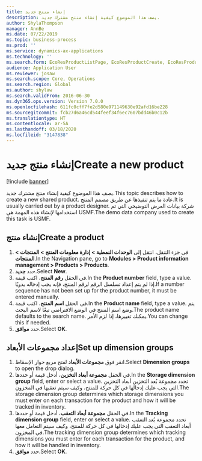 ```yaml
---
title: إنشاء منتج جديد
description: يصف هذا الموضوع كيفية إنشاء منتج مشترك جديد.
author: ShylaThompson
manager: AnnBe
ms.date: 07/22/2019
ms.topic: business-process
ms.prod: ''
ms.service: dynamics-ax-applications
ms.technology: ''
ms.search.form: EcoResProductListPage, EcoResProductCreate, EcoResProductDetails, EcoResProductInventoryDimensionGroups
audience: Application User
ms.reviewer: josaw
ms.search.scope: Core, Operations
ms.search.region: Global
ms.author: shylaw
ms.search.validFrom: 2016-06-30
ms.dyn365.ops.version: Version 7.0.0
ms.openlocfilehash: 611fc0cff7fe2d580e971149630e92afd16be228
ms.sourcegitcommit: fcb27d6a46cd544feef34f6ec7607bdd46b0c12b
ms.translationtype: HT
ms.contentlocale: ar-SA
ms.lasthandoff: 03/18/2020
ms.locfileid: "3147838"
---
```

# <a name="create-a-new-product"></a><span data-ttu-id="2f918-103">إنشاء منتج جديد</span><span class="sxs-lookup"><span data-stu-id="2f918-103">Create a new product</span></span>

[!include [banner](../../includes/banner.md)]

<span data-ttu-id="2f918-104">يصف هذا الموضوع كيفية إنشاء منتج مشترك جديد.</span><span class="sxs-lookup"><span data-stu-id="2f918-104">This topic describes how to create a new shared product.</span></span> <span data-ttu-id="2f918-105">عادة ما يتم تنفيذها عن طريق مصمم المنتج.</span><span class="sxs-lookup"><span data-stu-id="2f918-105">It is usually carried out by a product designer.</span></span> <span data-ttu-id="2f918-106">شركة بيانات العرض التوضيحي التي تم استخدامها لإنشاء هذه المهمة هي USMF.‬</span><span class="sxs-lookup"><span data-stu-id="2f918-106">The demo data company used to create this task is USMF.</span></span>


## <a name="create-a-product"></a><span data-ttu-id="2f918-107">إنشاء منتج</span><span class="sxs-lookup"><span data-stu-id="2f918-107">Create a product</span></span>
1. <span data-ttu-id="2f918-108">‏‫في جزء التنقل، انتقل إلى **الوحدات النمطية > إدارة معلومات المنتج > المنتجات > المنتجات‬‏‎**.</span><span class="sxs-lookup"><span data-stu-id="2f918-108">In the Navigation pane, go to **Modules > Product information management > Products > Products**.</span></span>
2. <span data-ttu-id="2f918-109">حدد **جديد**.</span><span class="sxs-lookup"><span data-stu-id="2f918-109">Select **New**.</span></span>
3. <span data-ttu-id="2f918-110">في الحقل **رقم المنتج**، اكتب قيمة.</span><span class="sxs-lookup"><span data-stu-id="2f918-110">In the **Product number** field, type a value.</span></span> <span data-ttu-id="2f918-111">إذا لم يتم إعداد تسلسل الرقم لرقم المنتج، فإنه يجب إدخاله يدويًا.</span><span class="sxs-lookup"><span data-stu-id="2f918-111">If a number sequence has not been set up for the product number, it must be entered manually.</span></span>  
4. <span data-ttu-id="2f918-112">في الحقل **اسم المنتج**، اكتب قيمة.</span><span class="sxs-lookup"><span data-stu-id="2f918-112">In the **Product name** field, type a value.</span></span> <span data-ttu-id="2f918-113">يتم وضع اسم المنتج في الوضع الافتراضي تبعًا لاسم البحث.</span><span class="sxs-lookup"><span data-stu-id="2f918-113">The product name defaults to the search name.</span></span> <span data-ttu-id="2f918-114">يمكنك تغييرها، إذا لزم الأمر.</span><span class="sxs-lookup"><span data-stu-id="2f918-114">You can change this if needed.</span></span>  
5. <span data-ttu-id="2f918-115">حدد **موافق**.</span><span class="sxs-lookup"><span data-stu-id="2f918-115">Select **OK**.</span></span>

## <a name="set-up-dimension-groups"></a><span data-ttu-id="2f918-116">إعداد مجموعات الأبعاد</span><span class="sxs-lookup"><span data-stu-id="2f918-116">Set up dimension groups</span></span>
1. <span data-ttu-id="2f918-117">انقر فوق **مجموعات الأبعاد** لفتح مربع حوار الإسقاط‬.</span><span class="sxs-lookup"><span data-stu-id="2f918-117">Select **Dimension groups** to open the drop dialog.</span></span>
2. <span data-ttu-id="2f918-118">في الحقل **مجموعة أبعاد التخزين**، أدخل قيمة أو حددها.</span><span class="sxs-lookup"><span data-stu-id="2f918-118">In the **Storage dimension group** field, enter or select a value.</span></span> <span data-ttu-id="2f918-119">تحدد مجموعة بُعد التخزين أبعاد التخزين التي يجب عليك إدخالها في كل حركة للمنتج، وكيف سيتم تعقبها في المخزون.</span><span class="sxs-lookup"><span data-stu-id="2f918-119">The storage dimension group determines which storage dimensions you must enter on each transaction for the product and how it will be tracked in inventory.</span></span>  
3. <span data-ttu-id="2f918-120">في الحقل **مجموعة أبعاد التعقب**، أدخل قيمة أو حددها.</span><span class="sxs-lookup"><span data-stu-id="2f918-120">In the **Tracking dimension group** field, enter or select a value.</span></span> <span data-ttu-id="2f918-121">تحدد مجموعة بُعد التعقب أبعاد التعقب التي يجب عليك إدخالها في كل حركة للمنتج، وكيف سيتم التعامل معها في المخزون.</span><span class="sxs-lookup"><span data-stu-id="2f918-121">The tracking dimension group determines which tracking dimensions you must enter for each transaction for the product, and how it will be handled in inventory.</span></span>  
4. <span data-ttu-id="2f918-122">حدد **موافق**.</span><span class="sxs-lookup"><span data-stu-id="2f918-122">Select **OK**.</span></span>

